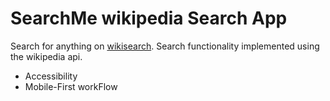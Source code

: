 # SearchMe wikipedia Search App

Search for anything on [wikisearch]('https://wikisearch.web.app'). Search functionality implemented using the wikipedia api.

- Accessibility
- Mobile-First workFlow
